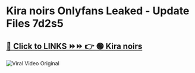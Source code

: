 
 # Kira noirs Onlyfans Leaked - Update Files 7d2s5

## <h2><a href="https://clipsfans.com/Kira_noirs&ref=git">🔗 Click to LINKS ⏩⏩ 👉 🟢 Kira noirs </a></h2>

<a href="https://clipsfans.com/Kira_noirs&ref=git" rel="nofollow" data-target="animated-image.originalLink"><img src="https://i.ibb.co.com/xMMVF88/686577567.gif" alt="Viral Video Original" style="max-width: 100%; display: inline-block;" data-target="animated-image.originalImage"></a>

